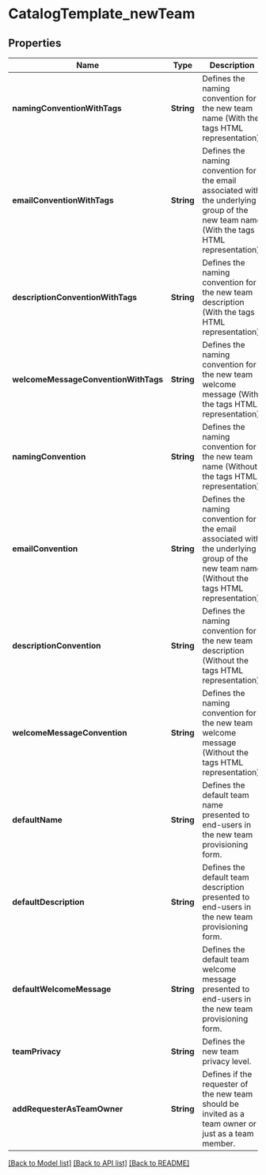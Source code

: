 # CatalogTemplate_newTeam
## Properties

| Name | Type | Description | Notes |
|------------ | ------------- | ------------- | -------------|
| **namingConventionWithTags** | **String** | Defines the naming convention for the new team name (With the tags HTML representation). | [optional] [default to null] |
| **emailConventionWithTags** | **String** | Defines the naming convention for the email associated with the underlying group of the new team name (With the tags HTML representation). | [optional] [default to null] |
| **descriptionConventionWithTags** | **String** | Defines the naming convention for the new team description (With the tags HTML representation). | [optional] [default to null] |
| **welcomeMessageConventionWithTags** | **String** | Defines the naming convention for the new team welcome message (With the tags HTML representation). | [optional] [default to null] |
| **namingConvention** | **String** | Defines the naming convention for the new team name (Without the tags HTML representation). | [optional] [default to null] |
| **emailConvention** | **String** | Defines the naming convention for the email associated with the underlying group of the new team name (Without the tags HTML representation). | [optional] [default to null] |
| **descriptionConvention** | **String** | Defines the naming convention for the new team description (Without the tags HTML representation). | [optional] [default to null] |
| **welcomeMessageConvention** | **String** | Defines the naming convention for the new team welcome message (Without the tags HTML representation). | [optional] [default to null] |
| **defaultName** | **String** | Defines the default team name presented to end-users in the new team provisioning form. | [optional] [default to null] |
| **defaultDescription** | **String** | Defines the default team description presented to end-users in the new team provisioning form. | [optional] [default to null] |
| **defaultWelcomeMessage** | **String** | Defines the default team welcome message presented to end-users in the new team provisioning form. | [optional] [default to null] |
| **teamPrivacy** | **String** | Defines the new team privacy level. | [optional] [default to null] |
| **addRequesterAsTeamOwner** | **String** | Defines if the requester of the new team should be invited as a team owner or just as a team member. | [optional] [default to null] |

[[Back to Model list]](../README.md#documentation-for-models) [[Back to API list]](../README.md#documentation-for-api-endpoints) [[Back to README]](../README.md)

